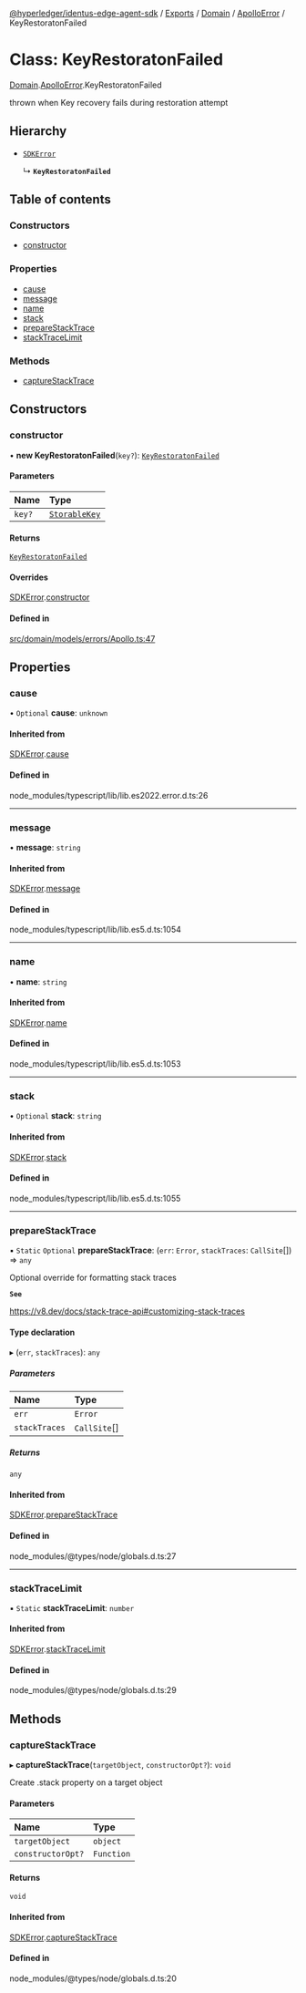 [@hyperledger/identus-edge-agent-sdk](../README.md) / [Exports](../modules.md) / [Domain](../modules/Domain.md) / [ApolloError](../modules/Domain.ApolloError.md) / KeyRestoratonFailed

# Class: KeyRestoratonFailed

[Domain](../modules/Domain.md).[ApolloError](../modules/Domain.ApolloError.md).KeyRestoratonFailed

thrown when Key recovery fails during restoration attempt

## Hierarchy

- [`SDKError`](Domain.CommonError.SDKError.md)

  ↳ **`KeyRestoratonFailed`**

## Table of contents

### Constructors

- [constructor](Domain.ApolloError.KeyRestoratonFailed.md#constructor)

### Properties

- [cause](Domain.ApolloError.KeyRestoratonFailed.md#cause)
- [message](Domain.ApolloError.KeyRestoratonFailed.md#message)
- [name](Domain.ApolloError.KeyRestoratonFailed.md#name)
- [stack](Domain.ApolloError.KeyRestoratonFailed.md#stack)
- [prepareStackTrace](Domain.ApolloError.KeyRestoratonFailed.md#preparestacktrace)
- [stackTraceLimit](Domain.ApolloError.KeyRestoratonFailed.md#stacktracelimit)

### Methods

- [captureStackTrace](Domain.ApolloError.KeyRestoratonFailed.md#capturestacktrace)

## Constructors

### constructor

• **new KeyRestoratonFailed**(`key?`): [`KeyRestoratonFailed`](Domain.ApolloError.KeyRestoratonFailed.md)

#### Parameters

| Name | Type |
| :------ | :------ |
| `key?` | [`StorableKey`](../interfaces/Domain.StorableKey-1.md) |

#### Returns

[`KeyRestoratonFailed`](Domain.ApolloError.KeyRestoratonFailed.md)

#### Overrides

[SDKError](Domain.CommonError.SDKError.md).[constructor](Domain.CommonError.SDKError.md#constructor)

#### Defined in

[src/domain/models/errors/Apollo.ts:47](https://github.com/hyperledger/identus-edge-agent-sdk-ts/blob/b1a74ed6fd4a9050ce3bb69d50435414a88a059a/src/domain/models/errors/Apollo.ts#L47)

## Properties

### cause

• `Optional` **cause**: `unknown`

#### Inherited from

[SDKError](Domain.CommonError.SDKError.md).[cause](Domain.CommonError.SDKError.md#cause)

#### Defined in

node_modules/typescript/lib/lib.es2022.error.d.ts:26

___

### message

• **message**: `string`

#### Inherited from

[SDKError](Domain.CommonError.SDKError.md).[message](Domain.CommonError.SDKError.md#message)

#### Defined in

node_modules/typescript/lib/lib.es5.d.ts:1054

___

### name

• **name**: `string`

#### Inherited from

[SDKError](Domain.CommonError.SDKError.md).[name](Domain.CommonError.SDKError.md#name)

#### Defined in

node_modules/typescript/lib/lib.es5.d.ts:1053

___

### stack

• `Optional` **stack**: `string`

#### Inherited from

[SDKError](Domain.CommonError.SDKError.md).[stack](Domain.CommonError.SDKError.md#stack)

#### Defined in

node_modules/typescript/lib/lib.es5.d.ts:1055

___

### prepareStackTrace

▪ `Static` `Optional` **prepareStackTrace**: (`err`: `Error`, `stackTraces`: `CallSite`[]) => `any`

Optional override for formatting stack traces

**`See`**

https://v8.dev/docs/stack-trace-api#customizing-stack-traces

#### Type declaration

▸ (`err`, `stackTraces`): `any`

##### Parameters

| Name | Type |
| :------ | :------ |
| `err` | `Error` |
| `stackTraces` | `CallSite`[] |

##### Returns

`any`

#### Inherited from

[SDKError](Domain.CommonError.SDKError.md).[prepareStackTrace](Domain.CommonError.SDKError.md#preparestacktrace)

#### Defined in

node_modules/@types/node/globals.d.ts:27

___

### stackTraceLimit

▪ `Static` **stackTraceLimit**: `number`

#### Inherited from

[SDKError](Domain.CommonError.SDKError.md).[stackTraceLimit](Domain.CommonError.SDKError.md#stacktracelimit)

#### Defined in

node_modules/@types/node/globals.d.ts:29

## Methods

### captureStackTrace

▸ **captureStackTrace**(`targetObject`, `constructorOpt?`): `void`

Create .stack property on a target object

#### Parameters

| Name | Type |
| :------ | :------ |
| `targetObject` | `object` |
| `constructorOpt?` | `Function` |

#### Returns

`void`

#### Inherited from

[SDKError](Domain.CommonError.SDKError.md).[captureStackTrace](Domain.CommonError.SDKError.md#capturestacktrace)

#### Defined in

node_modules/@types/node/globals.d.ts:20
